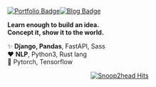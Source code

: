 [![Portfolio Badge](http://img.shields.io/badge/Portfolio-black?style=flat-square&logo=github&link=https://github.com/snoop2head/portfolio/blob/master/README.md)](https://github.com/snoop2head/portfolio/blob/master/README.md)[![Blog Badge](http://img.shields.io/badge/DevBlog-#663399?style=flat-square&logo=gatsby&link=https://noopy.dev/)](https://noopy.dev/)

**Learn enough to build an idea.**<br>**Concept it, show it to the world.**

✨ **Django, Pandas**, FastAPI, Sass<br>
♥️ **NLP**, Python3, Rust lang<br>
🔭 Pytorch, Tensorflow

<!--- Logo Source: https://simpleicons.org/ -->
<!--- Badge Syntax: https://shields.io/ -->

<div align=center>

[![Snoop2head Hits](https://hits.seeyoufarm.com/api/count/incr/badge.svg?url=https://github.com/snoop2head)](https://hits.seeyoufarm.com)

</div>

